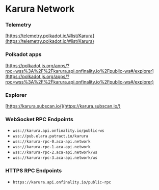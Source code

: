# Karura Network

### Telemetry

[https://telemetry.polkadot.io/#list/Karura](https://telemetry.polkadot.io/#list/Karura)

### Polkadot apps

[https://polkadot.js.org/apps/?rpc=wss%3A%2F%2Fkarura.api.onfinality.io%2Fpublic-ws#/explorer](https://polkadot.js.org/apps/?rpc=wss%3A%2F%2Fkarura.api.onfinality.io%2Fpublic-ws#/explorer)

### Explorer

[https://karura.subscan.io/](https://karura.subscan.io/)

### WebSocket RPC Endpoints

* `wss://karura.api.onfinality.io/public-ws`
* `wss://pub.elara.patract.io/karura`
* `wss://karura-rpc-0.aca-api.network`
* `wss://karura-rpc-1.aca-api.network`
* `wss://karura-rpc-2.aca-api.network/ws`
* `wss://karura-rpc-3.aca-api.network/ws`

### HTTPS RPC Endpoints

* `https://karura.api.onfinality.io/public-rpc`
